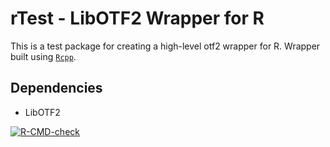 # rTest - LibOTF2 Wrapper for R

This is a test package for creating a high-level otf2 wrapper for R. Wrapper built using [`Rcpp`](https://cran.r-project.org/web/packages/Rcpp/index.html).

## Dependencies

* LibOTF2

  <!-- badges: start -->
[![R-CMD-check](https://github.com/DylanKierans/rTest/actions/workflows/R-CMD-check.yaml/badge.svg)](https://github.com/DylanKierans/rTest/actions/workflows/R-CMD-check.yaml)
  <!-- badges: end -->

